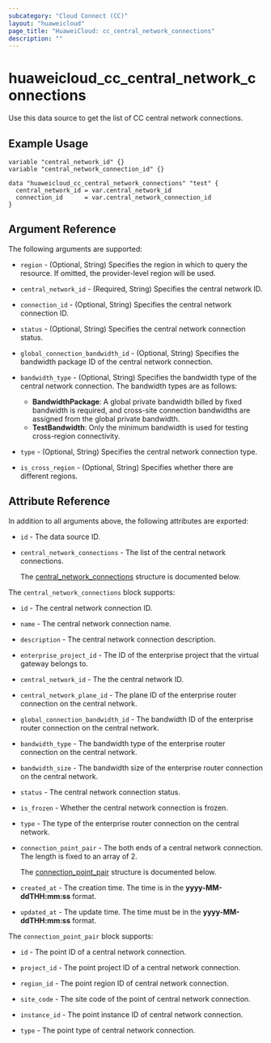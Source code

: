 ```yaml
---
subcategory: "Cloud Connect (CC)"
layout: "huaweicloud"
page_title: "HuaweiCloud: cc_central_network_connections"
description: ""
---
```


# huaweicloud_cc_central_network_connections

Use this data source to get the list of CC central network connections.

## Example Usage

```hcl
variable "central_network_id" {}
variable "central_network_connection_id" {}

data "huaweicloud_cc_central_network_connections" "test" {
  central_network_id = var.central_network_id
  connection_id      = var.central_network_connection_id
}
```

## Argument Reference

The following arguments are supported:

* `region` - (Optional, String) Specifies the region in which to query the resource.
  If omitted, the provider-level region will be used.

* `central_network_id` - (Required, String) Specifies the central network ID.

* `connection_id` - (Optional, String) Specifies the central network connection ID.

* `status` - (Optional, String) Specifies the central network connection status.

* `global_connection_bandwidth_id` - (Optional, String) Specifies the bandwidth package ID of the central network connection.

* `bandwidth_type` - (Optional, String) Specifies the bandwidth type of the central network connection.
  The bandwidth types are as follows:
  + **BandwidthPackage**: A global private bandwidth billed by fixed bandwidth is required, and cross-site connection
    bandwidths are assigned from the global private bandwidth.
  + **TestBandwidth**: Only the minimum bandwidth is used for testing cross-region connectivity.

* `type` - (Optional, String) Specifies the central network connection type.

* `is_cross_region` - (Optional, String) Specifies whether there are different regions.

## Attribute Reference

In addition to all arguments above, the following attributes are exported:

* `id` - The data source ID.

* `central_network_connections` - The list of the central network connections.

  The [central_network_connections](#central_network_connections_struct) structure is documented below.

<a name="central_network_connections_struct"></a>
The `central_network_connections` block supports:

* `id` - The central network connection ID.

* `name` - The central network connection name.

* `description` - The central network connection description.

* `enterprise_project_id` - The ID of the enterprise project that the virtual gateway belongs to.

* `central_network_id` - The the central network ID.

* `central_network_plane_id` - The plane ID of the enterprise router connection on the central network.

* `global_connection_bandwidth_id` - The bandwidth ID of the enterprise router connection on the central network.

* `bandwidth_type` - The bandwidth type of the enterprise router connection on the central network.

* `bandwidth_size` - The bandwidth size of the enterprise router connection on the central network.

* `status` - The central network connection status.

* `is_frozen` - Whether the central network connection is frozen.

* `type` - The type of the enterprise router connection on the central network.

* `connection_point_pair` - The both ends of a central network connection. The length is fixed to an array of 2.

  The [connection_point_pair](#central_network_connections_connection_point_pair_struct) structure is documented below.

* `created_at` - The creation time. The time is in the **yyyy-MM-ddTHH:mm:ss** format.

* `updated_at` - The update time. The time must be in the **yyyy-MM-ddTHH:mm:ss** format.

<a name="central_network_connections_connection_point_pair_struct"></a>
The `connection_point_pair` block supports:

* `id` - The point ID of a central network connection.

* `project_id` - The point project ID of a central network connection.

* `region_id` - The point region ID of central network connection.

* `site_code` - The site code of the point of central network connection.

* `instance_id` - The point instance ID of central network connection.

* `type` - The point type of central network connection.
